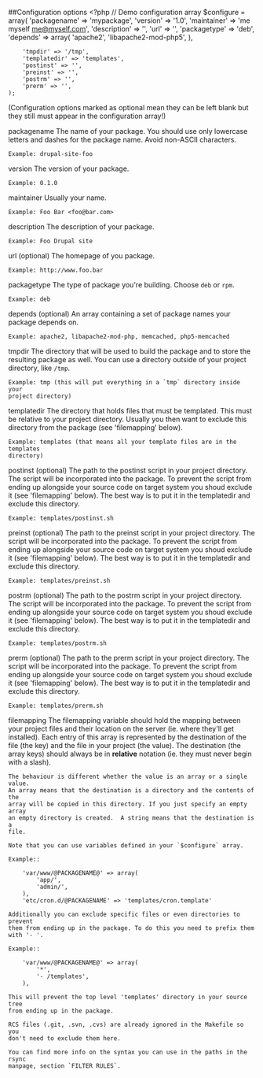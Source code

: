 ##Configuration options
    <?php
    // Demo configuration array
    $configure = array(
        'packagename' => 'mypackage',
        'version' => '1.0',
        'maintainer' => 'me myself <me@myself.com>',
        'description' => '',
        'url' => '',
        'packagetype' => 'deb',
        'depends' => array(
            'apache2',
            'libapache2-mod-php5',
        ),

        'tmpdir' => '/tmp',
        'templatedir' => 'templates',
        'postinst' => '',
        'preinst' => '',
        'postrm' => '',
        'prerm' => '',
    );

(Configuration options marked as optional mean they can be left blank but they
still must appear in the configuration array!)

packagename
    The name of your package. You should use only lowercase letters and
    dashes for the package name. Avoid non-ASCII characters.

    Example: drupal-site-foo

version
    The version of your package.

    Example: 0.1.0

maintainer
    Usually your name.

    Example: Foo Bar <foo@bar.com>

description
    The description of your package.

    Example: Foo Drupal site

url (optional)
    The homepage of you package.

    Example: http://www.foo.bar

packagetype
    The type of package you're building. Choose `deb` or `rpm`.

    Example: deb

depends (optional)
    An array containing a set of package names your package depends on.

    Example: apache2, libapache2-mod-php, memcached, php5-memcached

tmpdir
    The directory that will be used to build the package and to store the
    resulting package as well. You can use a directory outside of your project
    directory, like `/tmp`.

    Example: tmp (this will put everything in a `tmp` directory inside your
    project directory)

templatedir
    The directory that holds files that must be templated. This must be relative
    to your project directory. Usually you then want to exclude this directory
    from the package (see 'filemapping' below).

    Example: templates (that means all your template files are in the templates
    directory)

postinst (optional)
    The path to the postinst script in your project directory. The script will
    be incorporated into the package. To prevent the script from ending up
    alongside your source code on target system you shoud exclude it (see
    'filemapping' below). The best way is to put it in the templatedir and
    exclude this directory.

    Example: templates/postinst.sh

preinst (optional)
    The path to the preinst script in your project directory. The script will
    be incorporated into the package. To prevent the script from ending up
    alongside your source code on target system you shoud exclude it (see
    'filemapping' below). The best way is to put it in the templatedir and
    exclude this directory.

    Example: templates/preinst.sh

postrm (optional)
    The path to the postrm script in your project directory. The script will
    be incorporated into the package. To prevent the script from ending up
    alongside your source code on target system you shoud exclude it (see
    'filemapping' below). The best way is to put it in the templatedir and
    exclude this directory.

    Example: templates/postrm.sh

prerm (optional)
    The path to the prerm script in your project directory. The script will
    be incorporated into the package. To prevent the script from ending up
    alongside your source code on target system you shoud exclude it (see
    'filemapping' below). The best way is to put it in the templatedir and
    exclude this directory.

    Example: templates/prerm.sh

filemapping
    The filemapping variable should hold the mapping between your project files
    and their location on the server (ie. where they'll get installed). Each
    entry of this array is represented by the destination of the file (the key)
    and the file in your project (the value). The destination (the array keys)
    should always be in **relative** notation (ie. they must never begin with a
    slash).

    The behaviour is different whether the value is an array or a single value.
    An array means that the destination is a directory and the contents of the
    array will be copied in this directory. If you just specify an empty array
    an empty directory is created.  A string means that the destination is a
    file.

    Note that you can use variables defined in your `$configure` array.

    Example::

        'var/www/@PACKAGENAME@' => array(
            'app/',
            'admin/',
        ),
        'etc/cron.d/@PACKAGENAME' => 'templates/cron.template'

    Additionally you can exclude specific files or even directories to prevent
    them from ending up in the package. To do this you need to prefix them
    with '- '.

    Example::

        'var/www/@PACKAGENAME@' => array(
            '*',
            '- /templates',
        ),

    This will prevent the top level 'templates' directory in your source tree
    from ending up in the package.

    RCS files (.git, .svn, .cvs) are already ignored in the Makefile so you
    don't need to exclude them here.

    You can find more info on the syntax you can use in the paths in the rsync
    manpage, section `FILTER RULES`.
